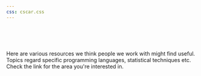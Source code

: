 ```yaml
---
css: cscar.css
---
```



<br>
<br>
<br>


Here are various resources we think people we work with might find useful. Topics regard specific programming languages, statistical techniques etc. Check the link for the area you're interested in.